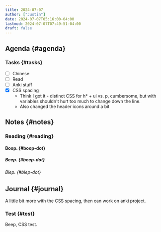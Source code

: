```yaml
---
title: 2024-07-07
author: ["Justin"]
date: 2024-07-07T05:16:00-04:00
lastmod: 2024-07-07T07:49:51-04:00
draft: false
---
```


<div class="outline-1 jvc">

## Agenda {#agenda}

<div class="outline-2 jvc">

### Tasks {#tasks}

-   [ ] Chinese
-   [ ] Read
-   [ ] Anki stuff
-   [X] CSS spacing
    -   Think I got it - distinct CSS for h\* + ul vs. p, cumbersome, but with
        variables shouldn't hurt too much to change down the line.
    -   Also changed the header icons around a bit

</div>

</div>

<div class="outline-1 jvc">

## Notes {#notes}

<div class="outline-2 jvc">

### Reading {#reading}

<div class="outline-3 jvc">

#### Boop. {#boop-dot}

<div class="outline-4 jvc">

##### Beep. {#beep-dot}

<div class="outline-5 jvc">

###### Blep. {#blep-dot}


</div>

</div>

</div>

</div>

</div>

<div class="outline-1 jvc">

## Journal {#journal}

A little bit more with the CSS spacing, then can work on anki project.

<div class="outline-2 jvc">

### Test {#test}

Beep, CSS test.

</div>

</div>
